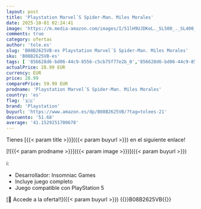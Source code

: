 ```yaml
---
layout: post
title: 'Playstation Marvel´S Spider-Man. Miles Morales'
date: 2025-10-01 02:24:41
image: 'https://m.media-amazon.com/images/I/51lH9UJDKeL._SL500_._SL400_.jpg'
comments: true
category: ofertas
author: 'tole.es'
slug: 'B08B2625VB-es Playstation Marvel´S Spider-Man. Miles Morales'
sku: 'B08B2625VB-es'
tags: [ '856628d6-bd06-44c9-8556-c5cb75f77e2b_0','856628d6-bd06-44c9-8556-c5cb75f77e2b_2201','856628d6-bd06-44c9-8556-c5cb75f77e2b_3601','856628d6-bd06-44c9-8556-c5cb75f77e2b_3701','Arborist Merchandising Root','Hardware y juegos para PlayStation 5','Juegos para PlayStation 5','PlayStation 5','Preventa de Videojuegos','Self Service','Special Features Stores','Videojuegos','Videojuegos más esperados','playstation','🇪🇸', ]
actualPrice: 28.99 EUR
currency: EUR
price: 28.99
comparePrice: 59.99 EUR
prodname: 'Playstation Marvel´S Spider-Man. Miles Morales'
country: 'es'
flag: '🇪🇸'
brand: 'Playstation'
buyurl: 'https://www.amazon.es/dp/B08B2625VB/?tag=tolees-21'
descuento: '51.68'
average: '41.1529251700678'
---
```


Tienes [{{< param title >}}]({{< param buyurl >}}) en el siguiente enlace!

[![{{< param prodname >}}]({{< param image >}})]({{< param buyurl >}})

ℹ️:

- Desarrollador: Insomniac Games
- Incluye juego completo
- Juego compatible con PlayStation 5

[🛒 Accede a la oferta!!]({{< param buyurl >}})
{{<world>}}B08B2625VB{{</world>}}

